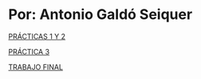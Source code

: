 # Por: Antonio Galdó Seiquer
[PRÁCTICAS 1 Y 2](P1yP2)

[PRÁCTICA 3](P3)

[TRABAJO FINAL](Trabajo_Final)
